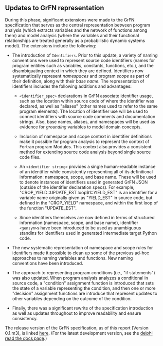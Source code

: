 ## Updates to GrFN representation

During this phase, significant extensions were made to the GrFN specification that serves as the central representation between program analysis (which extracts variables and the network of functions among them) and model analysis (where the variables and their functional relationships are treated generally as a probabilistic dynamic systems model). The extensions include the following:

- The introduction of `Identifiers`. Prior to this update, a variety of naming conventions were used to represent source code identifiers (names for program entities such as variables, constants, functions, etc.), and the disambiguating context in which they are defined. Identifiers now systematically represent *namespaces* and program *scope* as part of their definition, along with their *base name*. The representation of identifiers includes the following additions and advantages:

	- `<identifier_spec>` declarations in GrFN associate identifier usage, such as the location within source code of where the identifier was declared, as well as \"aliases\" (other names used to refer to the same program elements). The location of identifier use will be used to connect identifiers with source code comments and documentation strings. Also, base names, aliases, and namespaces will be used as evidence for *grounding* variables to model domain concepts.
	
	- Inclusion of namespace and scope context in identifier definitions make it possible for program analysis to represent the context of Fortran program Modules. This context also provides a consistent method for extending source code analysis beyond single source code files.
	
	- An `<identifier string>` provides a single human-readable instance of an identifier while consistently representing all of its definitional information: namespace, scope, and base name. These will be used to denote instances of identifiers used in generated GrFN JSON (outside of the identifier declaration specs). For example, \"CROP\_YIELD::UPDATE\_EST.loop$1::YIELD\_EST\" is an identifier for a variable name originally given as \"YIELD\_EST\" in source code, but defined in the \"CROP\_YIELD\" namespace, and within the first loop of the function \"UPDATE\_EST\".
	
	- Since identifiers themselves are now defined in terms of structured information (namespace, scope, and base name), identifier `<gensym>`s have been introduced to be used as unambiguous standins for identifiers used in generated intermediate target Python code.

- The new systematic representation of namespace and scope rules for identifiers made it possible to clean up some of the previous ad-hoc approaches to naming variables and functions. New naming conventions have been introduced.

- The approach to representing program conditions (i.e., \"if statements\") was also updated. When program analysis analyzes a conditional in source code, a \"condition\" assignment function is introduced that sets the state of a variable representing the condition, and then one or more \"decision\" assignment functions are introduce that represent updates to other variables depending on the outcome of the condition.

- Finally, there was a significant rewrite of the specification introduction as well as updates throughout to improve readability and ensure consistency. 

The release version of the GrFN specification, as of this report (Version 0.1.m3), is linked [here](GrFN_specification_v0.1.m3). (For the latest development version, see the [delphi read the docs page](https://delphi.readthedocs.io/en/master/grfn_spec.html).)

